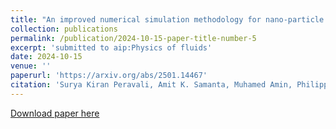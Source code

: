 ```yaml
---
title: "An improved numerical simulation methodology for nano-particle injection through aerodynamic lens systems"
collection: publications
permalink: /publication/2024-10-15-paper-title-number-5
excerpt: 'submitted to aip:Physics of fluids'
date: 2024-10-15
venue: ''
paperurl: 'https://arxiv.org/abs/2501.14467'
citation: 'Surya Kiran Peravali, Amit K. Samanta, Muhamed Amin, Philipp Neumann, Jochen Küpper, Michael Breuer, "An improved numerical simulation methodology for nanoparticle injection through aerodynamic lens systems," arXiv preprint (2025), arXiv:2501.14467 [physics.flu-dyn], https://arxiv.org/abs/2501.14467.'
---
```


[Download paper here](https://arxiv.org/abs/2501.14467)
